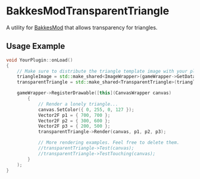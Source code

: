 # BakkesModTransparentTriangle

A utility for [BakkesMod](https://bakkesplugins.com/) that allows transparency for triangles.

## Usage Example

```cpp
void YourPlugin::onLoad()
{
    // Make sure to distribute the triangle template image with your plugin!
    triangleImage = std::make_shared<ImageWrapper>(gameWrapper->GetDataFolder() / "your-plugin" / "triangle.png", true, false);
    transparentTriangle = std::make_shared<TransparentTriangle>(triangleImage);

    gameWrapper->RegisterDrawable([this](CanvasWrapper canvas)
        {
            // Render a lonely triangle...
            canvas.SetColor({ 0, 255, 0, 127 });
            Vector2F p1 = { 700, 700 };
            Vector2F p2 = { 300, 600 };
            Vector2F p3 = { 200, 500 };
            transparentTriangle->Render(canvas, p1, p2, p3);

            // More rendering examples. Feel free to delete them.
            //transparentTriangle->Test(canvas);
            //transparentTriangle->TestTouching(canvas);
        }
    );
}
```
